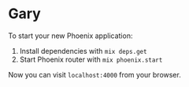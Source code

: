 # Gary

To start your new Phoenix application:

1. Install dependencies with `mix deps.get`
2. Start Phoenix router with `mix phoenix.start`

Now you can visit `localhost:4000` from your browser.
